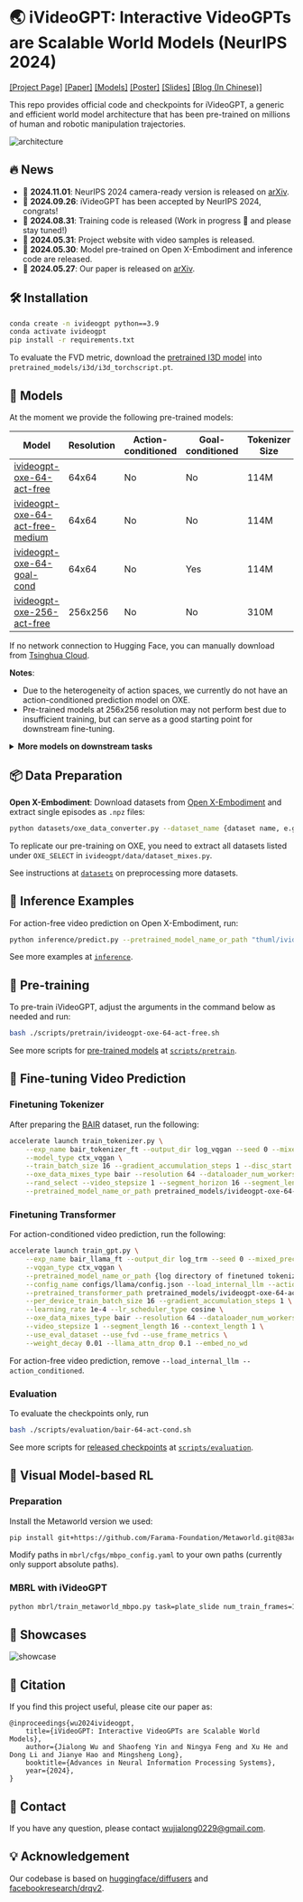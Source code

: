 # 🌏 iVideoGPT: Interactive VideoGPTs are Scalable World Models (NeurIPS 2024)

[[Project Page]](https://thuml.github.io/iVideoGPT/) [[Paper]](https://arxiv.org/abs/2405.15223) [[Models]](https://huggingface.co/collections/thuml/ivideogpt-674c59cae32231024d82d6c5) [[Poster]](https://manchery.github.io/assets/pub/nips2024_ivideogpt/poster.pdf) [[Slides]](https://manchery.github.io/assets/pub/nips2024_ivideogpt/slides.pdf) [[Blog (In Chinese)]](https://mp.weixin.qq.com/s/D94aamdqtO9WLekr4BSCUw)

This repo provides official code and checkpoints for iVideoGPT, a generic and efficient world model architecture that has been pre-trained on millions of human and robotic manipulation trajectories. 

![architecture](assets/architecture.png)

## 🔥 News

- 🚩 **2024.11.01**: NeurIPS 2024 camera-ready version is released on [arXiv](https://arxiv.org/abs/2405.15223v3).
- 🚩 **2024.09.26**: iVideoGPT has been accepted by NeurIPS 2024, congrats!
- 🚩 **2024.08.31**: Training code is released (Work in progress 🚧 and please stay tuned!)
- 🚩 **2024.05.31**: Project website with video samples is released.
- 🚩 **2024.05.30**: Model pre-trained on Open X-Embodiment and inference code are released.
- 🚩 **2024.05.27**: Our paper is released on [arXiv](https://arxiv.org/abs/2405.15223v1).

## 🛠️ Installation

```bash
conda create -n ivideogpt python==3.9
conda activate ivideogpt
pip install -r requirements.txt
```

To evaluate the FVD metric, download the [pretrained I3D model](https://www.dropbox.com/s/ge9e5ujwgetktms/i3d_torchscript.pt?dl=1) into `pretrained_models/i3d/i3d_torchscript.pt`.

## 🤗 Models

At the moment we provide the following pre-trained models:

| Model | Resolution | Action-conditioned | Goal-conditioned | Tokenizer Size | Transformer Size |
| ---- | ---- | ---- | ---- | ---- | ---- |
| [ivideogpt-oxe-64-act-free](https://huggingface.co/thuml/ivideogpt-oxe-64-act-free) | 64x64 | No | No | 114M   |  138M    |
| [ivideogpt-oxe-64-act-free-medium](https://huggingface.co/thuml/ivideogpt-oxe-64-act-free-medium) | 64x64 | No | No |  114M   |  436M    |
| [ivideogpt-oxe-64-goal-cond](https://huggingface.co/thuml/ivideogpt-oxe-64-goal-cond) | 64x64 | No | Yes | 114M   |  138M    |
| [ivideogpt-oxe-256-act-free](https://huggingface.co/thuml/ivideogpt-oxe-256-act-free) | 256x256 | No | No | 310M   |  138M    |

If no network connection to Hugging Face, you can manually download from [Tsinghua Cloud](https://cloud.tsinghua.edu.cn/d/ef7d94c798504587a95e/).

**Notes**:

- Due to the heterogeneity of action spaces, we currently do not have an action-conditioned prediction model on OXE.
- Pre-trained models at 256x256 resolution may not perform best due to insufficient training, but can serve as a good starting point for downstream fine-tuning.

<details>
  <summary><b>More models on downstream tasks</b></summary>
  <br>
  
| Model | Resolution | Action-conditioned | Goal-conditioned | Tokenizer Size | Transformer Size |
| ---- | ---- | ---- | ---- | ---- | ---- |
| [ivideogpt-bair-64-act-free](https://huggingface.co/thuml/ivideogpt-bair-64-act-free) | 64x64 | No | No |  114M   |  138M    |
| [ivideogpt-bair-64-act-cond](https://huggingface.co/thuml/ivideogpt-bair-64-act-cond) | 64x64 | Yes | No | 114M   |  138M    |
| [ivideogpt-robonet-64-act-cond](https://huggingface.co/thuml/ivideogpt-robonet-64-act-cond) | 64x64 | Yes | No |  114M   |  138M    |

- We are sorry that the checkpoints for RoboNet at 256x256 resolution were deleted by mistake during a disk cleanup, we will retrain and release them as soon as possible! 
</details>

## 📦 Data Preparation

**Open X-Embodiment**: Download datasets from [Open X-Embodiment](https://github.com/google-deepmind/open_x_embodiment) and extract single episodes as `.npz` files:

```bash
python datasets/oxe_data_converter.py --dataset_name {dataset name, e.g. bridge} --input_path {path to downloaded OXE} --output_path {path to stored npz}
```

To replicate our pre-training on OXE, you need to extract all datasets listed under `OXE_SELECT` in `ivideogpt/data/dataset_mixes.py`.

See instructions at [`datasets`](/datasets) on preprocessing more datasets.

## 🚀 Inference Examples

For action-free video prediction on Open X-Embodiment, run:

```bash
python inference/predict.py --pretrained_model_name_or_path "thuml/ivideogpt-oxe-64-act-free" --input_path inference/samples/fractal_sample.npz --dataset_name fractal20220817_data
```

See more examples at [`inference`](/inference).

## 🌟 Pre-training

To pre-train iVideoGPT, adjust the arguments in the command below as needed and run:

```bash
bash ./scripts/pretrain/ivideogpt-oxe-64-act-free.sh
```

See more scripts for [pre-trained models](#-models) at [`scripts/pretrain`](/scripts/pretrain).

## 🎇 Fine-tuning Video Prediction

### Finetuning Tokenizer

After preparing the [BAIR](/datasets#bair-robot-pushing) dataset, run the following:

```bash
accelerate launch train_tokenizer.py \
    --exp_name bair_tokenizer_ft --output_dir log_vqgan --seed 0 --mixed_precision bf16 \
    --model_type ctx_vqgan \
    --train_batch_size 16 --gradient_accumulation_steps 1 --disc_start 1000005 \
    --oxe_data_mixes_type bair --resolution 64 --dataloader_num_workers 16 \
    --rand_select --video_stepsize 1 --segment_horizon 16 --segment_length 8 --context_length 1 \
    --pretrained_model_name_or_path pretrained_models/ivideogpt-oxe-64-act-free/tokenizer
```

### Finetuning Transformer

For action-conditioned video prediction, run the following:

```bash
accelerate launch train_gpt.py \
    --exp_name bair_llama_ft --output_dir log_trm --seed 0 --mixed_precision bf16 \
    --vqgan_type ctx_vqgan \
    --pretrained_model_name_or_path {log directory of finetuned tokenizer}/unwrapped_model \
    --config_name configs/llama/config.json --load_internal_llm --action_conditioned --action_dim 4 \
    --pretrained_transformer_path pretrained_models/ivideogpt-oxe-64-act-free/transformer \
    --per_device_train_batch_size 16 --gradient_accumulation_steps 1 \
    --learning_rate 1e-4 --lr_scheduler_type cosine \
    --oxe_data_mixes_type bair --resolution 64 --dataloader_num_workers 16 \
    --video_stepsize 1 --segment_length 16 --context_length 1 \
    --use_eval_dataset --use_fvd --use_frame_metrics \
    --weight_decay 0.01 --llama_attn_drop 0.1 --embed_no_wd
```

For action-free video prediction, remove `--load_internal_llm --action_conditioned`.

### Evaluation

To evaluate the checkpoints only, run

```bash
bash ./scripts/evaluation/bair-64-act-cond.sh
```

See more scripts for [released checkpoints](#-models) at [`scripts/evaluation`](/scripts/evaluation).

## 🤖 Visual Model-based RL

### Preparation

Install the Metaworld version we used:

```bash
pip install git+https://github.com/Farama-Foundation/Metaworld.git@83ac03ca3207c0060112bfc101393ca794ebf1bd
```

Modify paths in `mbrl/cfgs/mbpo_config.yaml` to your own paths (currently only support absolute paths).

### MBRL with iVideoGPT

```bash
python mbrl/train_metaworld_mbpo.py task=plate_slide num_train_frames=100002 demo=true
```

## 🎥 Showcases

![showcase](assets/showcase.png)

## 📜 Citation

If you find this project useful, please cite our paper as:

```
@inproceedings{wu2024ivideogpt,
    title={iVideoGPT: Interactive VideoGPTs are Scalable World Models}, 
    author={Jialong Wu and Shaofeng Yin and Ningya Feng and Xu He and Dong Li and Jianye Hao and Mingsheng Long},
    booktitle={Advances in Neural Information Processing Systems},
    year={2024},
}
```

## 🤝 Contact

If you have any question, please contact wujialong0229@gmail.com.

## 💡 Acknowledgement

Our codebase is based on [huggingface/diffusers](https://github.com/huggingface/diffusers) and [facebookresearch/drqv2](https://github.com/facebookresearch/drqv2).
